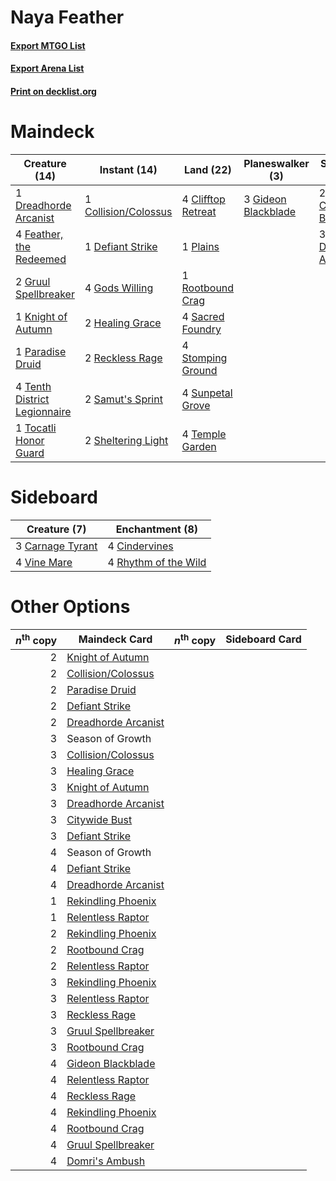 # Naya Feather

#### [Export MTGO List](../collection/Naya%20Feather/Naya%20Feather.txt)
#### [Export Arena List](../collection/Naya%20Feather/Naya%20Feather_arena.txt)
#### [Print on decklist.org](http://decklist.org/?deckmain=2%09Citywide%20Bust%0A4%09Clifftop%20Retreat%0A1%09Collision/Colossus%0A1%09Defiant%20Strike%0A3%09Domri's%20Ambush%0A1%09Dreadhorde%20Arcanist%0A4%09Feather,%20the%20Redeemed%0A3%09Gideon%20Blackblade%0A4%09Gods%20Willing%0A2%09Gruul%20Spellbreaker%0A2%09Healing%20Grace%0A1%09Knight%20of%20Autumn%0A1%09Paradise%20Druid%0A1%09Plains%0A2%09Reckless%20Rage%0A1%09Rootbound%20Crag%0A4%09Sacred%20Foundry%0A2%09Samut's%20Sprint%0A2%09Season%20of%20Growth%0A2%09Sheltering%20Light%0A4%09Stomping%20Ground%0A4%09Sunpetal%20Grove%0A4%09Temple%20Garden%0A4%09Tenth%20District%20Legionnaire%0A1%09Tocatli%20Honor%20Guard&deckside=3%09Carnage%20Tyrant%0A4%09Cindervines%0A4%09Rhythm%20of%20the%20Wild%0A4%09Vine%20Mare)
# Maindeck

|                                             Creature (14)                                             |                                         Instant (14)                                          |                                          Land (22)                                          |                                       Planeswalker (3)                                       |                                        Sorcery (5)                                        |   Unknown (2)    |
|-------------------------------------------------------------------------------------------------------|-----------------------------------------------------------------------------------------------|---------------------------------------------------------------------------------------------|----------------------------------------------------------------------------------------------|-------------------------------------------------------------------------------------------|------------------|
|1 [Dreadhorde Arcanist](http://gatherer.wizards.com/Pages/Card/Details.aspx?multiverseid=461052)       |1 [Collision/Colossus](http://gatherer.wizards.com/Pages/Card/Details.aspx?multiverseid=457367)|4 [Clifftop Retreat](http://gatherer.wizards.com/Pages/Card/Details.aspx?multiverseid=443127)|3 [Gideon Blackblade](http://gatherer.wizards.com/Pages/Card/Details.aspx?multiverseid=463943)|2 [Citywide Bust](http://gatherer.wizards.com/Pages/Card/Details.aspx?multiverseid=452754) |2 Season of Growth|
|4 [Feather, the Redeemed](http://gatherer.wizards.com/Pages/Card/Details.aspx?multiverseid=461124)     |1 [Defiant Strike](http://gatherer.wizards.com/Pages/Card/Details.aspx?multiverseid=386515)    |1 [Plains](http://gatherer.wizards.com/Pages/Card/Details.aspx?multiverseid=439856)          |                                                                                              |3 [Domri's Ambush](http://gatherer.wizards.com/Pages/Card/Details.aspx?multiverseid=461119)|                  |
|2 [Gruul Spellbreaker](http://gatherer.wizards.com/Pages/Card/Details.aspx?multiverseid=457323)        |4 [Gods Willing](http://gatherer.wizards.com/Pages/Card/Details.aspx?multiverseid=442005)      |1 [Rootbound Crag](http://gatherer.wizards.com/Pages/Card/Details.aspx?multiverseid=420934)  |                                                                                              |                                                                                           |                  |
|1 [Knight of Autumn](http://gatherer.wizards.com/Pages/Card/Details.aspx?multiverseid=452933)          |2 [Healing Grace](http://gatherer.wizards.com/Pages/Card/Details.aspx?multiverseid=442908)     |4 [Sacred Foundry](http://gatherer.wizards.com/Pages/Card/Details.aspx?multiverseid=405106)  |                                                                                              |                                                                                           |                  |
|1 [Paradise Druid](http://gatherer.wizards.com/Pages/Card/Details.aspx?multiverseid=461098)            |2 [Reckless Rage](http://gatherer.wizards.com/Pages/Card/Details.aspx?multiverseid=439767)     |4 [Stomping Ground](http://gatherer.wizards.com/Pages/Card/Details.aspx?multiverseid=405110) |                                                                                              |                                                                                           |                  |
|4 [Tenth District Legionnaire](http://gatherer.wizards.com/Pages/Card/Details.aspx?multiverseid=461149)|2 [Samut's Sprint](http://gatherer.wizards.com/Pages/Card/Details.aspx?multiverseid=461069)    |4 [Sunpetal Grove](http://gatherer.wizards.com/Pages/Card/Details.aspx?multiverseid=420946)  |                                                                                              |                                                                                           |                  |
|1 [Tocatli Honor Guard](http://gatherer.wizards.com/Pages/Card/Details.aspx?multiverseid=435194)       |2 [Sheltering Light](http://gatherer.wizards.com/Pages/Card/Details.aspx?multiverseid=435187)  |4 [Temple Garden](http://gatherer.wizards.com/Pages/Card/Details.aspx?multiverseid=405112)   |                                                                                              |                                                                                           |                  |


# Sideboard

|                                       Creature (7)                                        |                                        Enchantment (8)                                        |
|-------------------------------------------------------------------------------------------|-----------------------------------------------------------------------------------------------|
|3 [Carnage Tyrant](http://gatherer.wizards.com/Pages/Card/Details.aspx?multiverseid=435334)|4 [Cindervines](http://gatherer.wizards.com/Pages/Card/Details.aspx?multiverseid=457305)       |
|4 [Vine Mare](http://gatherer.wizards.com/Pages/Card/Details.aspx?multiverseid=447343)     |4 [Rhythm of the Wild](http://gatherer.wizards.com/Pages/Card/Details.aspx?multiverseid=457345)|


# Other Options

|*n*<sup>th</sup> copy|                                        Maindeck Card                                         |*n*<sup>th</sup> copy|Sideboard Card|
|--------------------:|----------------------------------------------------------------------------------------------|---------------------|--------------|
|                    2|[Knight of Autumn](http://gatherer.wizards.com/Pages/Card/Details.aspx?multiverseid=452933)   |                     |              |
|                    2|[Collision/Colossus](http://gatherer.wizards.com/Pages/Card/Details.aspx?multiverseid=457367) |                     |              |
|                    2|[Paradise Druid](http://gatherer.wizards.com/Pages/Card/Details.aspx?multiverseid=461098)     |                     |              |
|                    2|[Defiant Strike](http://gatherer.wizards.com/Pages/Card/Details.aspx?multiverseid=386515)     |                     |              |
|                    2|[Dreadhorde Arcanist](http://gatherer.wizards.com/Pages/Card/Details.aspx?multiverseid=461052)|                     |              |
|                    3|Season of Growth                                                                              |                     |              |
|                    3|[Collision/Colossus](http://gatherer.wizards.com/Pages/Card/Details.aspx?multiverseid=457367) |                     |              |
|                    3|[Healing Grace](http://gatherer.wizards.com/Pages/Card/Details.aspx?multiverseid=442908)      |                     |              |
|                    3|[Knight of Autumn](http://gatherer.wizards.com/Pages/Card/Details.aspx?multiverseid=452933)   |                     |              |
|                    3|[Dreadhorde Arcanist](http://gatherer.wizards.com/Pages/Card/Details.aspx?multiverseid=461052)|                     |              |
|                    3|[Citywide Bust](http://gatherer.wizards.com/Pages/Card/Details.aspx?multiverseid=452754)      |                     |              |
|                    3|[Defiant Strike](http://gatherer.wizards.com/Pages/Card/Details.aspx?multiverseid=386515)     |                     |              |
|                    4|Season of Growth                                                                              |                     |              |
|                    4|[Defiant Strike](http://gatherer.wizards.com/Pages/Card/Details.aspx?multiverseid=386515)     |                     |              |
|                    4|[Dreadhorde Arcanist](http://gatherer.wizards.com/Pages/Card/Details.aspx?multiverseid=461052)|                     |              |
|                    1|[Rekindling Phoenix](http://gatherer.wizards.com/Pages/Card/Details.aspx?multiverseid=439768) |                     |              |
|                    1|[Relentless Raptor](http://gatherer.wizards.com/Pages/Card/Details.aspx?multiverseid=439830)  |                     |              |
|                    2|[Rekindling Phoenix](http://gatherer.wizards.com/Pages/Card/Details.aspx?multiverseid=439768) |                     |              |
|                    2|[Rootbound Crag](http://gatherer.wizards.com/Pages/Card/Details.aspx?multiverseid=420934)     |                     |              |
|                    2|[Relentless Raptor](http://gatherer.wizards.com/Pages/Card/Details.aspx?multiverseid=439830)  |                     |              |
|                    3|[Rekindling Phoenix](http://gatherer.wizards.com/Pages/Card/Details.aspx?multiverseid=439768) |                     |              |
|                    3|[Relentless Raptor](http://gatherer.wizards.com/Pages/Card/Details.aspx?multiverseid=439830)  |                     |              |
|                    3|[Reckless Rage](http://gatherer.wizards.com/Pages/Card/Details.aspx?multiverseid=439767)      |                     |              |
|                    3|[Gruul Spellbreaker](http://gatherer.wizards.com/Pages/Card/Details.aspx?multiverseid=457323) |                     |              |
|                    3|[Rootbound Crag](http://gatherer.wizards.com/Pages/Card/Details.aspx?multiverseid=420934)     |                     |              |
|                    4|[Gideon Blackblade](http://gatherer.wizards.com/Pages/Card/Details.aspx?multiverseid=463943)  |                     |              |
|                    4|[Relentless Raptor](http://gatherer.wizards.com/Pages/Card/Details.aspx?multiverseid=439830)  |                     |              |
|                    4|[Reckless Rage](http://gatherer.wizards.com/Pages/Card/Details.aspx?multiverseid=439767)      |                     |              |
|                    4|[Rekindling Phoenix](http://gatherer.wizards.com/Pages/Card/Details.aspx?multiverseid=439768) |                     |              |
|                    4|[Rootbound Crag](http://gatherer.wizards.com/Pages/Card/Details.aspx?multiverseid=420934)     |                     |              |
|                    4|[Gruul Spellbreaker](http://gatherer.wizards.com/Pages/Card/Details.aspx?multiverseid=457323) |                     |              |
|                    4|[Domri's Ambush](http://gatherer.wizards.com/Pages/Card/Details.aspx?multiverseid=461119)     |                     |              |

